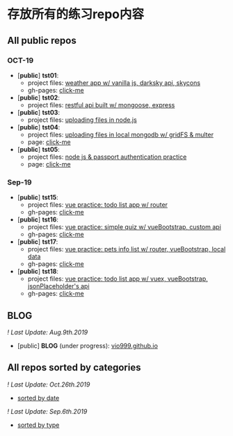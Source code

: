 # 存放所有的练习repo内容

## All public repos

### OCT-19

- [**public**] **tst01**:
  - project files: [weather app w/ vanilla js, darksky api, skycons](https://github.com/vio999/tst01-Oct-19)
  - gh-pages: [click-me](https://vio999.github.io/tst01-Oct-19/)
- [**public**] **tst02**:
  - project files: [restful api built w/ mongoose, express](https://github.com/vio999/tst02-Oct-19)
- [**public**] **tst03**:
  - project files: [uploading files in node.js](https://github.com/vio999/tst03-Oct-19)
- [**public**] **tst04**:
  - project files: [uploading files in local mongodb w/ gridFS & multer](https://github.com/vio999/tst04-Oct-19)
  - page: [click-me](https://num1.samsprojects.site/)
- [**public**] **tst05**:
  - project files: [node js & passport authentication practice](https://github.com/vio999/tst05-Oct-19)
  - page: [click-me](https://num2.samsprojects.site/)

### Sep-19

- [**public**] **tst15**:
  - project files: [vue practice: todo list app w/ router](https://github.com/vio999/tst15-Sep-19)
  - gh-pages: [click-me](https://vio999.github.io/tst15-Sep-19/)
- [**public**] **tst16**:
  - project files: [vue practice: simple quiz w/ vueBootstrap, custom api](https://github.com/vio999/tst16-Sep-19)
  - gh-pages: [click-me](https://vio999.github.io/tst16-Sep-19/)
- [**public**] **tst17**:
  - project files: [vue practice: pets info list w/ router,  vueBootstrap, local data](https://github.com/vio999/tst17-Sep-19)
  - gh-pages: [click-me](https://vio999.github.io/tst17-Sep-19/)
- [**public**] **tst18**:
  - project files: [vue practice: todo list app w/ vuex,  vueBootstrap, jsonPlaceholder's api](https://github.com/vio999/tst18-Sep-19)
  - gh-pages: [click-me](https://vio999.github.io/tst18-Sep-19/)

## BLOG

*! Last Update: Aug.9th.2019*
- [public] **BLOG** (under progress): [vio999.github.io](https://github.com/vio999/vio999.github.io)

## All repos sorted by categories

*! Last Update: Oct.26th.2019*
- [sorted by date](list.md)

*! Last Update: Sep.6th.2019*
- [sorted by type](types.md)
